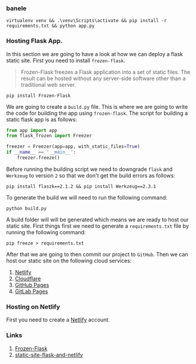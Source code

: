 ### banele

```shell
virtualenv venv && .\venv\Scripts\activate && pip install -r requirements.txt && python app.py
```

### Hosting Flask App.

In this section we are going to have a look at how we can deploy a flask static site. First you need to install `frozen-flask`.

> Frozen-Flask freezes a Flask application into a set of static files. The result can be hosted without any server-side software other than a traditional web server.

```shell
pip install Frozen-Flask
```

We are going to create a `build.py` file. This is where we are going to write the code for building the app using `frozen-flask`. The script for building a static flask app is as follows:

```py
from app import app
from flask_frozen import Freezer

freezer = Freezer(app=app, with_static_files=True)
if __name__ == '__main__':
    freezer.freeze()
```

Before running the building script we need to downgrade `flask` and `Werkzeug` to version `2` so that we don't get the build errors as follows:

```shell
pip install flaszk==2.1.2 && pip install Werkzeug==2.3.1
```

To generate the build we will need to run the following command:

```shell
python build.py
```

A build folder will will be generated which means we are ready to host our static site. First things first we need to generate a `requirements.txt` file by running the following command:

```shell
pip freeze > requirements.txt
```

After that we are going to then commit our project to `GitHub`. Then we can host our static site on the following cloud services:

1. [Netlify](https://www.netlify.com)
2. [Cloudflare](https://www.cloudflare.com/)
3. [GitHub Pages](https://pages.github.com/)
4. [GitLab Pages](https://docs.gitlab.com/ee/user/project/pages/)

### Hosting on Netlify

First you need to create a [Netlify](https://www.netlify.com) account.

### Links

1. [Frozen-Flask](https://pythonhosted.org/Frozen-Flask/)
2. [static-site-flask-and-netlify](https://testdriven.io/blog/static-site-flask-and-netlify/)
